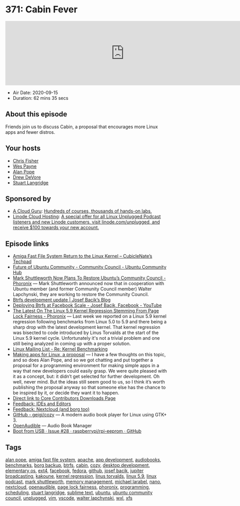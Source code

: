 # 371: Cabin Fever

<iframe src="https://player.fireside.fm/v2/RUkczH-V+hU1YHmCt?theme=dark" width="740" height="200" frameborder="0" scrolling="no"></iframe>

* Air Date: 2020-09-15
* Duration: 62 mins 35 secs

## About this episode

Friends join us to discuss Cabin, a proposal that encourages more Linux apps and fewer distros.

## Your hosts
* [Chris Fisher](https://linuxunplugged.com/hosts/chrislas)
* [Wes Payne](https://linuxunplugged.com/hosts/wes)
* [Alan Pope](https://linuxunplugged.com/guests/alanpope)
* [Drew DeVore](https://linuxunplugged.com/guests/drewdevore)
* [Stuart Langridge](https://linuxunplugged.com/guests/stuartlangridge)

## Sponsored by

  * [A Cloud Guru](https://acloudguru.com): [Hundreds of courses, thousands of hands-on labs.](https://acloudguru.com)
  * [Linode Cloud Hosting](https://linode.com/unplugged): [A special offer for all Linux Unplugged Podcast listeners and new Linode customers, visit linode.com/unplugged, and receive $100 towards your new account. ](https://linode.com/unplugged)



## Episode links

  * [Amiga Fast File System Return to the Linux Kernel – CubicleNate’s Techpad](https://cubiclenate.com/2020/09/09/amiga-fast-file-system-return-to-the-linux-kernel/ "Amiga Fast File System Return to the Linux Kernel – CubicleNate’s Techpad")
  * [Future of Ubuntu Community - Community Council - Ubuntu Community Hub](https://discourse.ubuntu.com/t/future-of-ubuntu-community/17593/28 "Future of Ubuntu Community - Community Council - Ubuntu Community Hub")
  * [Mark Shuttleworth Now Plans To Restore Ubuntu’s Community Council - Phoronix](https://www.phoronix.com/scan.php?page=news_item&px=Ubuntu-Community-Council-2020 "Mark Shuttleworth Now Plans To Restore Ubuntu’s Community Council - Phoronix") — Mark Shuttleworth announced now that in cooperation with Ubuntu member (and former Community Council member) Walter Lapchynski, they are working to restore the Community Council. 
  * [Btrfs development update | Josef Bacik’s Blog](https://josefbacik.github.io/kernel/btrfs/2020/09/11/btrfs-update.html "Btrfs development update | Josef Bacik’s Blog")
  * [Deploying Btrfs at Facebook Scale - Josef Bacik, Facebook - YouTube](https://www.youtube.com/watch?v=U7gXR2L05IU "Deploying Btrfs at Facebook Scale - Josef Bacik, Facebook - YouTube")
  * [The Latest On The Linux 5.9 Kernel Regression Stemming From Page Lock Fairness - Phoronix](https://www.phoronix.com/scan.php?page=article&item=linux-59-fairness&num=1 "The Latest On The Linux 5.9 Kernel Regression Stemming From Page Lock Fairness - Phoronix") — Last week we reported on a Linux 5.9 kernel regression following benchmarks from Linux 5.0 to 5.9 and there being a sharp drop with the latest development kernel. That kernel regression was bisected to code introduced by Linus Torvalds at the start of the Linux 5.9 kernel cycle. Unfortunately it's not a trivial problem and one still being analyzed in coming up with a proper solution.
  * [Linux Mailing List - Re: Kernel Benchmarking](https://marc.info/?l=linux-ext4&m=159993360729335&w=2 "Linux Mailing List - Re: Kernel Benchmarking")
  * [Making apps for Linux, a proposal](https://www.kryogenix.org/days/2020/09/04/making-apps-for-linux-a-proposal/ "Making apps for Linux, a proposal") — I have a few thoughts on this topic, and so does Alan Pope, and so we got chatting and put together a proposal for a programming environment for making simple apps in a way that new developers could easily grasp. We were quite pleased with it as a concept, but: it didn’t get selected for further development. Oh well, never mind. But the ideas still seem good to us, so I think it’s worth publishing the proposal anyway so that someone else has the chance to be inspired by it, or decide they want it to happen.
  * [Direct link to Core Contributors Downloads Page](https://jupitersignal.memberful.com/account/downloads "Direct link to Core Contributors Downloads Page")
  * [Feedback: IDEs and Editors](https://slexy.org/view/s2DSRnc1EC "Feedback: IDEs and Editors")
  * [Feedback: Nextcloud (and borg too)](https://slexy.org/view/s2xL4418l3 "Feedback: Nextcloud \(and borg too\)")
  * [GitHub - geigi/cozy](https://github.com/geigi/cozy "GitHub - geigi/cozy") — A modern audio book player for Linux using GTK+ 3.
  * [OpenAudible](https://openaudible.org/ "OpenAudible") — Audio Book Manager
  * [Boot from USB · Issue #28 · raspberrypi/rpi-eeprom · GitHub](https://github.com/raspberrypi/rpi-eeprom/issues/28 "Boot from USB · Issue #28 · raspberrypi/rpi-eeprom · GitHub")



## Tags

[alan pope](https://linuxunplugged.com/tags/alan%20pope), [amiga fast file system](https://linuxunplugged.com/tags/amiga%20fast%20file%20system), [apache](https://linuxunplugged.com/tags/apache), [app development](https://linuxunplugged.com/tags/app%20development), [audiobooks](https://linuxunplugged.com/tags/audiobooks), [benchmarks](https://linuxunplugged.com/tags/benchmarks), [borg backup](https://linuxunplugged.com/tags/borg%20backup), [btrfs](https://linuxunplugged.com/tags/btrfs), [cabin](https://linuxunplugged.com/tags/cabin), [cozy](https://linuxunplugged.com/tags/cozy), [desktop development](https://linuxunplugged.com/tags/desktop%20development), [elementary os](https://linuxunplugged.com/tags/elementary%20os), [ext4](https://linuxunplugged.com/tags/ext4), [facebook](https://linuxunplugged.com/tags/facebook), [fedora](https://linuxunplugged.com/tags/fedora), [github](https://linuxunplugged.com/tags/github), [josef bacik](https://linuxunplugged.com/tags/josef%20bacik), [jupiter broadcasting](https://linuxunplugged.com/tags/jupiter%20broadcasting), [kakoune](https://linuxunplugged.com/tags/kakoune), [kernel regression](https://linuxunplugged.com/tags/kernel%20regression), [linus torvalds](https://linuxunplugged.com/tags/linus%20torvalds), [linux 5.9](https://linuxunplugged.com/tags/linux%205.9), [linux podcast](https://linuxunplugged.com/tags/linux%20podcast), [mark shuttleworth](https://linuxunplugged.com/tags/mark%20shuttleworth), [memory management](https://linuxunplugged.com/tags/memory%20management), [michael larabel](https://linuxunplugged.com/tags/michael%20larabel), [nano](https://linuxunplugged.com/tags/nano), [nextcloud](https://linuxunplugged.com/tags/nextcloud), [openaudible](https://linuxunplugged.com/tags/openaudible), [page lock fairness](https://linuxunplugged.com/tags/page%20lock%20fairness), [phoronix](https://linuxunplugged.com/tags/phoronix), [programming](https://linuxunplugged.com/tags/programming), [scheduling](https://linuxunplugged.com/tags/scheduling), [stuart langridge](https://linuxunplugged.com/tags/stuart%20langridge), [sublime text](https://linuxunplugged.com/tags/sublime%20text), [ubuntu](https://linuxunplugged.com/tags/ubuntu), [ubuntu community council](https://linuxunplugged.com/tags/ubuntu%20community%20council), [unplugged](https://linuxunplugged.com/tags/unplugged), [vim](https://linuxunplugged.com/tags/vim), [vscode](https://linuxunplugged.com/tags/vscode), [walter lapchynski](https://linuxunplugged.com/tags/walter%20lapchynski), [wxl](https://linuxunplugged.com/tags/wxl), [xfs](https://linuxunplugged.com/tags/xfs)